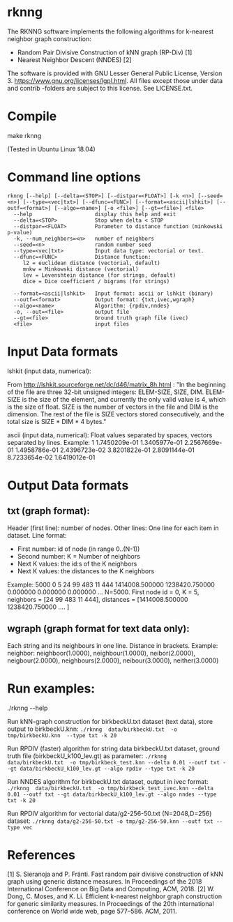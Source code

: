 
# rknng
The RKNNG software implements the following algorithms for k-nearest neighbor graph construction:
 - Random Pair Divisive Construction of kNN graph (RP-Div) [1]
 - Nearest Neighbor Descent (NNDES) [2]

The software is provided with GNU Lesser General Public License, Version 3. https://www.gnu.org/licenses/lgpl.html. All files except those under data and contrib -folders are subject to this license. See LICENSE.txt.

# Compile

make rknng

(Tested in Ubuntu Linux 18.04)


# Command line options

```
rknng [--help] [--delta=<STOP>] [--distpar=<FLOAT>] [-k <n>] [--seed=<n>] [--type=<vec|txt>] [--dfunc=<FUNC>] [--format=<ascii|lshkit>] [--outf=<format>] [--algo=<name>] [-o <file>] [--gt=<file>] <file>
  --help                    display this help and exit
  --delta=<STOP>            Stop when delta < STOP 
  --distpar=<FLOAT>         Parameter to distance function (minkowski p-value)
  -k, --num_neighbors=<n>   number of neighbors
  --seed=<n>                random number seed
  --type=<vec|txt>          Input data type: vectorial or text.
  --dfunc=<FUNC>            Distance function:
     l2 = euclidean distance (vectorial, default)
     mnkw = Minkowski distance (vectorial)
     lev = Levenshtein distance (for strings, default)
     dice = Dice coefficient / bigrams (for strings)

  --format=<ascii|lshkit>   Input format: ascii or lshkit (binary)
  --outf=<format>           Output format: {txt,ivec,wgraph}
  --algo=<name>             Algorithm: {rpdiv,nndes}
  -o, --out=<file>          output file
  --gt=<file>               Ground truth graph file (ivec)
  <file>                    input files
``` 

# Input Data formats

lshkit (input data, numerical):

From http://lshkit.sourceforge.net/dc/d46/matrix_8h.html :
"In the beginning of the file are three 32-bit unsigned integers: ELEM-SIZE, SIZE, DIM. ELEM-SIZE is the size of the element, and currently the only valid value is 4, which is the size of float. SIZE is the number of vectors in the file and DIM is the dimension. The rest of the file is SIZE vectors stored consecutively, and the total size is SIZE * DIM * 4 bytes."

ascii (input data, numerical): Float values separated by spaces, vectors separated by lines.
Example:
1   1.7450209e-01   1.3405977e-01   2.2567669e-01  1.4958786e-01
2.4396723e-02   3.8201822e-01   2.8091144e-01   8.7233654e-02   1.6419012e-01


# Output Data formats

## txt (graph format):
Header (first line): number of nodes.
Other lines: One line for each item in dataset. Line format:
 - First number: id of node (in range 0..(N-1))
 - Second number: K = Number of neighbors
 - Next K values: the id:s of the K neighbors
 - Next K values: the distances to the K neighbors

Example:
5000
0 5 24 99 483 11 444 1414008.500000 1238420.750000 0.000000 0.000000 0.000000
...
N=5000. First node id = 0, K = 5, neighbors = [24 99 483 11 444], distances = [1414008.500000 1238420.750000 .... ]

## wgraph (graph format for text data only):
Each string and its neighbours in one line. Distance in brackets. Example:
neighbor: neighboor(1.0000), neighbour(1.0000), neibor(2.0000), neigbour(2.0000), neighbours(2.0000), neibour(3.0000), neither(3.0000)

# Run examples:

./rknng  --help

Run kNN-graph construction for birkbeckU.txt dataset (text data), store output to birkbeckU.knn:
`./rknng  data/birkbeckU.txt  -o tmp/birkbeckU.knn  --type txt -k 20`



Run RPDIV (faster) algorithm for string data birkbeckU.txt dataset, ground truth file (birkbeckU_k100_lev.gt) as parameter:
`./rknng  data/birkbeckU.txt  -o tmp/birkbeck_test.knn --delta 0.01 --outf txt --gt data/birkbeckU_k100_lev.gt --algo rpdiv --type txt -k 20`

Run NNDES algorithm for birkbeckU.txt dataset, output in ivec format:
`./rknng  data/birkbeckU.txt  -o tmp/birkbeck_test_ivec.knn --delta 0.01 --outf txt --gt data/birkbeckU_k100_lev.gt --algo nndes --type txt -k 20`

Run RPDIV algorithm for vectorial data/g2-256-50.txt (N=2048,D=256) dataset:
`./rknng data/g2-256-50.txt -o tmp/g2-256-50.knn --outf txt --type vec`


# References

[1] S. Sieranoja and P. Fränti. Fast random pair divisive construction of kNN graph using generic distance measures. In Proceedings of the 2018 International Conference on Big Data and Computing, ACM, 2018.
[2] W. Dong, C. Moses, and K. Li. Efficient k-nearest neighbor graph construction for generic similarity measures. In Proceedings of the 20th international conference on World wide web, page 577–586. ACM, 2011.

